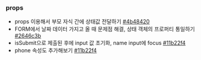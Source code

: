 ### props

- props 이용해서 부모 자식 간에 상태값 전달하기 [#4b48420](https://github.com/DataCodeLiteracy/react-fundamental/commit/4b4842087b0f2205f3d223030e2ea791577eb3b1)
- FORM에서 날짜 데이터 가지고 올 때 문제점 해결, 상태 객체의 프로퍼티 통일하기 [#2646c3b](https://github.com/DataCodeLiteracy/react-fundamental/commit/2646c3ba25e91c9b715dab43737446dbb20d7d6d)
- isSubmit으로 제출된 후에 input 값 초기화, name input에 focus [#11b22f4](https://github.com/DataCodeLiteracy/react-fundamental/commit/d2aca2e70db2272d7b78d274262231cc9b2aaeb2)
- phone 속성도 추가해보기 [#11b22f4](https://github.com/DataCodeLiteracy/react-fundamental/commit/11b22f4f5c6afc36ea925ce7a2cfa0ee63bd1c29)
